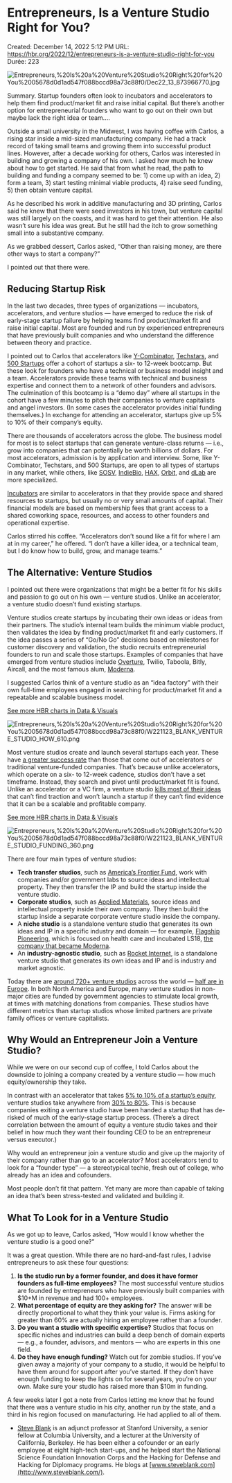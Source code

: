 # Entrepreneurs, Is a Venture Studio Right for You?

Created: December 14, 2022 5:12 PM
URL: https://hbr.org/2022/12/entrepreneurs-is-a-venture-studio-right-for-you
Durée: 223

![Entrepreneurs,%20Is%20a%20Venture%20Studio%20Right%20for%20You%2005678d0d1ad547f088bccd98a73c88f0/Dec22_13_873966770.jpg](Entrepreneurs,%20Is%20a%20Venture%20Studio%20Right%20for%20You%2005678d0d1ad547f088bccd98a73c88f0/Dec22_13_873966770.jpg)

Summary. Startup founders often look to incubators and accelerators to help them find product/market fit and raise initial capital. But there’s another option for entrepreneurial founders who want to go out on their own but maybe lack the right idea or team....

Outside a small university in the Midwest, I was having coffee with Carlos, a rising star inside a mid-sized manufacturing company. He had a track record of taking small teams and growing them into successful product lines. However, after a decade working for others, Carlos was interested in building and growing a company of his own. I asked how much he knew about how to get started. He said that from what he read, the path to building and funding a company seemed to be: 1) come up with an idea, 2) form a team, 3) start testing minimal viable products, 4) raise seed funding, 5) then obtain venture capital.

As he described his work in additive manufacturing and 3D printing, Carlos said he knew that there were seed investors in his town, but venture capital was still largely on the coasts, and it was hard to get their attention. He also wasn’t sure his idea was great. But he still had the itch to grow something small into a substantive company.

As we grabbed dessert, Carlos asked, “Other than raising money, are there other ways to start a company?”

I pointed out that there were.

## **Reducing Startup Risk**

In the last two decades, three types of organizations — incubators, accelerators, and venture studios — have emerged to reduce the risk of early-stage startup failure by helping teams find product/market fit and raise initial capital. Most are founded and run by experienced entrepreneurs that have previously built companies and who understand the difference between theory and practice.

I pointed out to Carlos that accelerators like [Y-Combinator](https://www.ycombinator.com/), [Techstars](https://www.techstars.com/), and [500 Startups](https://500.co/accelerators) offer a cohort of startups a six- to 12-week bootcamp. But these look for founders who have a technical or business model insight and a team. Accelerators provide these teams with technical and business expertise and connect them to a network of other founders and advisors. The culmination of this bootcamp is a “demo day” where all startups in the cohort have a few minutes to pitch their companies to venture capitalists and angel investors. (In some cases the accelerator provides initial funding themselves.) In exchange for attending an accelerator, startups give up 5% to 10% of their company’s equity.

There are thousands of accelerators across the globe. The business model for most is to select startups that can generate venture-class returns — i.e., grow into companies that can potentially be worth billions of dollars. For most accelerators, admission is by application and interview. Some, like Y-Combinator, Techstars, and 500 Startups, are open to all types of startups in any market, while others, like [SOSV](https://sosv.com/), [IndieBio](https://indiebio.co/), [HAX](https://hax.co/), [Orbit](https://orbitstartups.com/), and [dLab](https://dlab.vc/) are more specialized.

[Incubators](https://www.techrepublic.com/article/accelerators-vs-incubators-what-startups-need-to-know/) are similar to accelerators in that they provide space and shared resources to startups, but usually no or very small amounts of capital. Their financial models are based on membership fees that grant access to a shared coworking space, resources, and access to other founders and operational expertise.

Carlos stirred his coffee. “Accelerators don’t sound like a fit for where I am at in my career,” he offered. “I don’t have a killer idea, or a technical team, but I do know how to build, grow, and manage teams.”

## **The Alternative: Venture Studios**

I pointed out there were organizations that might be a better fit for his skills and passion to go out on his own — venture studios. Unlike an accelerator, a venture studio doesn’t fund existing startups.

Venture studios create startups by incubating their own ideas or ideas from their partners. The studio’s internal team builds the minimum viable product, then validates the idea by finding product/market fit and early customers. If the idea passes a series of “Go/No Go” decisions based on milestones for customer discovery and validation, the studio recruits entrepreneurial founders to run and scale those startups. Examples of companies that have emerged from venture studios include [Overture](https://www.latimes.com/archives/la-xpm-2003-jul-15-fi-idealab15-story.html), Twilio, Taboola, Bitly, Aircall, and the most famous alum, [Moderna](https://www.modernatx.com/).

I suggested Carlos think of a venture studio as an “idea factory” with their own full-time employees engaged in searching for product/market fit and a repeatable and scalable business model.

[See more HBR charts in Data & Visuals](https://www.hbr.org/data-visuals)

![Entrepreneurs,%20Is%20a%20Venture%20Studio%20Right%20for%20You%2005678d0d1ad547f088bccd98a73c88f0/W221123_BLANK_VENTURE_STUDIO_HOW_610.png](Entrepreneurs,%20Is%20a%20Venture%20Studio%20Right%20for%20You%2005678d0d1ad547f088bccd98a73c88f0/W221123_BLANK_VENTURE_STUDIO_HOW_610.png)

Most venture studios create and launch several startups each year. These have [a greater success rate](http://gan-7000682.hs-sites.com/disrupting-venture-landscape-white-paper) than those that come out of accelerators or traditional venture-funded companies. That’s because unlike accelerators, which operate on a six- to 12-week cadence, studios don’t have a set timeframe. Instead, they search and pivot until product/market fit is found. Unlike an accelerator or a VC firm, a venture studio [kills most of their ideas](https://www.graiventures.com/articles/what-any-investor-needs-to-know-about-venture-building-studios) that can’t find traction and won’t launch a startup if they can’t find evidence that it can be a scalable and profitable company.

[See more HBR charts in Data & Visuals](https://www.hbr.org/data-visuals)

![Entrepreneurs,%20Is%20a%20Venture%20Studio%20Right%20for%20You%2005678d0d1ad547f088bccd98a73c88f0/W221123_BLANK_VENTURE_STUDIO_FUNDING_360.png](Entrepreneurs,%20Is%20a%20Venture%20Studio%20Right%20for%20You%2005678d0d1ad547f088bccd98a73c88f0/W221123_BLANK_VENTURE_STUDIO_FUNDING_360.png)

There are four main types of venture studios:

- **Tech transfer studios**, such as [America’s Frontier Fund](https://americasfrontier.org/), work with companies and/or government labs to source ideas and intellectual property. They then transfer the IP and build the startup inside the venture studio.
- **Corporate studios**, such as [Applied Materials](https://www.appliedmaterials.com/), source ideas and intellectual property inside their own company. They then build the startup inside a separate corporate venture studio inside the company.
- A **niche studio** is a standalone venture studio that generates its own ideas and IP in a specific industry and domain — for example, [Flagship Pioneering](https://www.flagshippioneering.com/), which is focused on health care and incubated LS18, [the company that became Moderna](https://www.flagshippioneering.com/companies/moderna).
- An **industry-agnostic studio**, such as [Rocket Internet](https://www.rocket-internet.com/), is a standalone venture studio that generates its own ideas and IP and is industry and market agnostic.

Today there are [around 720+ venture studios](https://www.linkedin.com/pulse/how-many-venture-studios-you-ask-we-up-724-keep-counting-celen/?trk=public_profile_article_view) across the world — [half are in Europe](https://www.enhance.online/startup-studio-map/). In both North America and Europe, many venture studios in non-major cities are funded by government agencies to stimulate local growth, at times with matching donations from companies. These studios have different metrics than startup studios whose limited partners are private family offices or venture capitalists.

## **Why Would an Entrepreneur Join a Venture Studio?**

While we were on our second cup of coffee, I told Carlos about the downside to joining a company created by a venture studio — how much equity/ownership they take.

In contrast with an accelerator that takes [5% to 10% of a startup’s equity](https://www.svb.com/startup-insights/startup-growth/how-do-startup-accelerators-work), venture studios take anywhere from [30% to 80%](https://medium.com/anthemis-insights/what-are-venture-studios-and-how-have-they-evolved-with-the-market-73940b691efb). This is because companies exiting a venture studio have been handed a startup that has de-risked of much of the early-stage startup process. (There’s a direct correlation between the amount of equity a venture studio takes and their belief in how much they want their founding CEO to be an entrepreneur versus executor.)

Why would an entrepreneur join a venture studio and give up the majority of their company rather than go to an accelerator? Most accelerators tend to look for a “founder type” — a stereotypical techie, fresh out of college, who already has an idea and cofounders.

Most people don’t fit that pattern. Yet many are more than capable of taking an idea that’s been stress-tested and validated and building it.

## **What To Look for in a Venture Studio**

As we got up to leave, Carlos asked, “How would I know whether the venture studio is a good one?”

It was a great question. While there are no hard-and-fast rules, I advise entrepreneurs to ask these four questions:

1. **Is the studio run by a former founder, and does it have former founders as full-time employees?** The most successful venture studios are founded by entrepreneurs who have previously built companies with $10+M in revenue and had 100+ employees.
2. **What percentage of equity are they asking for?** The answer will be directly proportional to what they think your value is. Firms asking for greater than 60% are actually hiring an employee rather than a founder.
3. **Do you want a studio with specific expertise?** Studios that focus on specific niches and industries can build a deep bench of domain experts — e.g., a founder, advisors, and mentors — who are experts in this one field.
4. **Do they have enough funding?** Watch out for zombie studios. If you’ve given away a majority of your company to a studio, it would be helpful to have them around for support after you’ve started. If they don’t have enough funding to keep the lights on for several years, you’re on your own. Make sure your studio has raised more than $10m in funding.

A few weeks later I got a note from Carlos letting me know that he found that there was a venture studio in his city, another run by the state, and a third in his region focused on manufacturing. He had applied to all of them.

- [Steve Blank](https://hbr.org/search?term=steve%20blank&search_type=search-all) is an adjunct professor at Stanford University, a senior fellow at Columbia University, and a lecturer at the University of California, Berkeley. He has been either a cofounder or an early employee at eight high-tech start-ups, and he helped start the National Science Foundation Innovation Corps and the Hacking for Defense and Hacking for Diplomacy programs. He blogs at [www.steveblank.com](http://www.steveblank.com/).